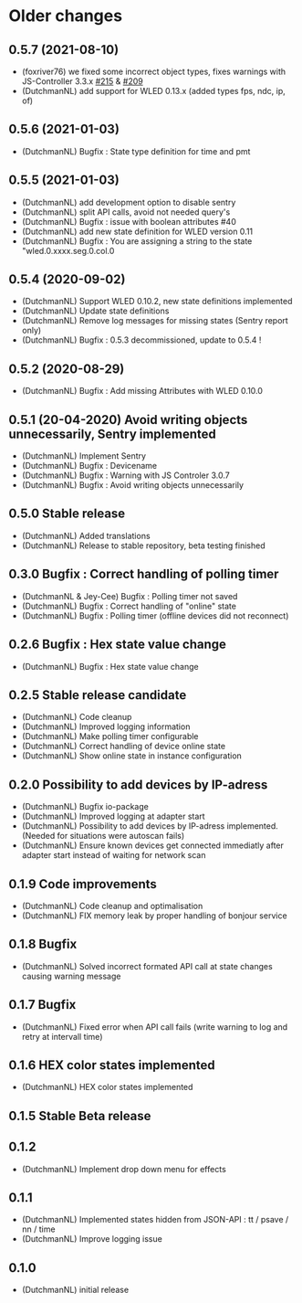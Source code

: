 # Older changes
## 0.5.7 (2021-08-10)
* (foxriver76) we fixed some incorrect object types, fixes warnings with JS-Controller 3.3.x [#215](https://github.com/DrozmotiX/ioBroker.wled/issues/215) & [#209](https://github.com/DrozmotiX/ioBroker.wled/issues/209)
* (DutchmanNL) add support for WLED 0.13.x (added types fps, ndc, ip, of)

## 0.5.6 (2021-01-03)
* (DutchmanNL) Bugfix : State type definition for time and pmt

## 0.5.5 (2021-01-03)
* (DutchmanNL) add development option to disable sentry
* (DutchmanNL) split API calls, avoid not needed query's
* (DutchmanNL) Bugfix : issue with boolean attributes #40
* (DutchmanNL) add new state definition for WLED version 0.11
* (DutchmanNL) Bugfix : You are assigning a string to the state "wled.0.xxxx.seg.0.col.0

## 0.5.4 (2020-09-02)
* (DutchmanNL) Support WLED 0.10.2, new state definitions implemented
* (DutchmanNL) Update state definitions
* (DutchmanNL) Remove log messages for missing states (Sentry report only)
* (DutchmanNL) Bugfix : 0.5.3 decommissioned, update to 0.5.4 !

## 0.5.2 (2020-08-29)
* (DutchmanNL) Bugfix : Add missing Attributes with WLED 0.10.0

## 0.5.1 (20-04-2020) Avoid writing objects unnecessarily, Sentry implemented
* (DutchmanNL) Implement Sentry
* (DutchmanNL) Bugfix : Devicename
* (DutchmanNL) Bugfix : Warning with JS Controler 3.0.7
* (DutchmanNL) Bugfix : Avoid writing objects unnecessarily

## 0.5.0 Stable release
* (DutchmanNL) Added translations
* (DutchmanNL) Release to stable repository, beta testing finished

## 0.3.0 Bugfix : Correct handling of polling timer
* (DutchmanNL  & Jey-Cee) Bugfix : Polling timer not saved
* (DutchmanNL) Bugfix : Correct handling of "online" state
* (DutchmanNL) Bugfix : Polling timer (offline devices did not reconnect)

## 0.2.6 Bugfix : Hex state value change
* (DutchmanNL) Bugfix : Hex state value change

## 0.2.5 Stable release candidate
* (DutchmanNL) Code cleanup
* (DutchmanNL) Improved logging information
* (DutchmanNL) Make polling timer configurable
* (DutchmanNL) Correct handling of device online state
* (DutchmanNL) Show online state in instance configuration

## 0.2.0 Possibility to add devices by IP-adress
* (DutchmanNL) Bugfix io-package
* (DutchmanNL) Improved logging at adapter start
* (DutchmanNL) Possibility to add devices by IP-adress implemented. (Needed for situations were autoscan fails)
* (DutchmanNL) Ensure known devices get connected immediatly after adapter start instead of waiting for network scan

## 0.1.9 Code improvements
* (DutchmanNL) Code cleanup and optimalisation
* (DutchmanNL) FIX memory leak by proper handling of bonjour service

## 0.1.8 Bugfix
* (DutchmanNL) Solved incorrect formated API call at state changes causing warning message

## 0.1.7 Bugfix
* (DutchmanNL) Fixed error when API call fails (write warning to log and retry at intervall time)

## 0.1.6 HEX color states implemented
* (DutchmanNL) HEX color states implemented

## 0.1.5 Stable Beta release

## 0.1.2
* (DutchmanNL) Implement drop down menu for effects

## 0.1.1
* (DutchmanNL) Implemented states hidden from JSON-API : tt / psave / nn / time
* (DutchmanNL) Improve logging issue

## 0.1.0
* (DutchmanNL) initial release


